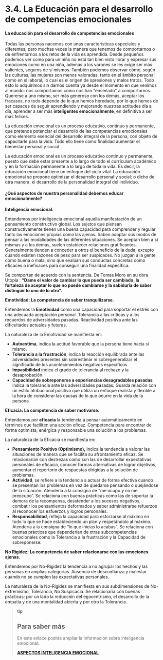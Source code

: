 
# 3.4. La Educación para el desarrollo de competencias emocionales

#### La educación para el desarrollo de competencias emocionales

Todas las personas nacemos con unas características especiales y diferentes, pero muchas veces la manera que tenemos de comportarnos o de enfrentarnos a los retos de la vida es aprendida. Desde pequeños podemos ver como para un niño no está tan bien visto llorar y expresar sus emociones como en una niña, además a los varones se les exige ser más valientes, seguros de sí mismos. También podemos observar cómo, según las culturas, las mujeres son menos valoradas, tanto en el ámbito personal como en el laboral, lo cual es el origen de opresiones y malos tratos. Todo esto lo adquirimos sin darnos cuenta ya desde el momento en que venimos al mundo: nos comportamos como nos han "enseñado" a comportarnos. Quererse a uno mismo, ser más generoso con los demás, aceptar los fracasos, no todo depende de lo que hemos heredado, por lo que hemos de ser capaces de seguir aprendiendo y mejorando nuestras actitudes día a día, aprender a ser más **inteligentes emocionalmente**, en definitiva a ser más felices.

La educación emocional es un proceso educativo, continuo y permanente, que pretende potenciar el desarrollo de las competencias emocionales como elemento esencial del desarrollo integral de la persona, con objeto de capacitarle para la vida. Todo ello tiene como finalidad aumentar el bienestar personal y social

La educación emocional es un proceso educativo continuo y permanente, puesto que debe estar presente a lo largo de todo el currículum académico y en la formación permanente a lo largo de toda la vida. Es decir, la educación emocional tiene un enfoque del ciclo vital. La educación emocional se propone optimizar el desarrollo personal y social; o dicho de otra manera: el desarrollo de la personalidad integral del individuo.

#### ¿Qué aspectos de nuestra personalidad debemos educar emocionalmente?

**Inteligencia emocional.**

Entendemos por inteligencia emocional aquella manifestación de un pensamiento constructivo global. Los sujetos que piensan constructivamente tienen una buena capacidad para comprender y regular tanto las emociones propias como las ajenas. Saben adaptar sus modos de pensar a las modalidades de las diferentes situaciones. Se aceptan bien a sí mismas y a los demás, suelen establecer relaciones gratificantes. Generalmente tienden a conceder a otros el beneficio de la duda, excepto cuando existen razones de peso para ser suspicaces. No juzgan a la gente como buena o mala, sino que evalúan sus conductas concretas como eficaces o ineficaces para conseguir una finalidad específica.

Se comportan de acuerdo con la sentencia. De Tomas Moro en su obra Utopía : **“**Dame el valor de cambiar lo que pueda ser cambiado, la fortaleza de aceptar lo que no puede cambiarse y la sabiduría de saber distinguir lo uno de lo otro”.****

**Emotividad: La competencia de saber tranquilizarse.**

Entendemos la **Emotividad** como una capacidad para soportar el estrés con una adecuada aceptación personal. Tolerancia a las críticas y a los recuerdos de adversidades pasadas. Reactividad positiva ante las dificultades actuales y futuras.

La naturaleza de la Emotividad se manifiesta en:

- **Autoestima**, indica la actitud favorable que la persona tiene hacia si mismo.
- **Tolerancia a la frustración**, indica la reacción equilibrada ante las adversidades presentes sin sobrestimar ni sobregeneralizar el significado de los acontecimientos negativos específicos
- **Impasibilidad** indica el grado de tolerancia al rechazo y la desaprobación
- **Capacidad de sobreponerse a experiencias desagradables pasadas** indica la tolerancia ante las adversidades pasadas. Guarda relación con un estilo atribucional positivo que utiliza un enfoque realista y flexible a la hora de considerar las causas de lo que ocurre en la vida de la persona

**Eficacia: La competencia de saber motivarse.**

Entendemos por **eficacia** la tendencia a pensar automáticamente en términos que faciliten una acción eficaz. Competencia para encontrar de forma optimista, enérgica y responsable una solución a los problemas.

La naturaleza de la Eficacia se manifiesta en:

- **Pensamiento Positivo (Optimismo),** indica la tendencia a valorar las situaciones de manera que se facilita su afrontamiento eficaz. Se relacionarían con destrezas como son las de desarrollar expectativas personales de eficacia, conocer formas alternativas de lograr objetivos, aumentar el repertorio de respuestas dirigidas a la solución de problemas.
- **Actividad**, se refiere a la tendencia a actuar de forma efectiva cuando se presentan los problemas en vez de quedarse pensando o quejándose de la situación. Atendería a la consigna de “me ocupo y no me preocupo”. Se relaciona con buenas prácticas como las de soportar la demora de la recompensa, desatender a los sucesos negativos, combatir los pensamientos deformados y saber administrarse refuerzos al reconocer los esfuerzos y logros personales.
- **Responsabilidad**, refleja la capacidad para esforzarse al máximo en todo lo que se hace estableciendo un plan y respetándolo al máximo. Atendería a la consigna de “lo que inicias lo acabas”. Se relaciona con buenas prácticas que dependerían de otras subcompetencias emocionales como la Tolerancia a la frustración y la Capacidad de sobreponerse.

**No Rigidez: La competencia de saber relacionarse con las emociones ajenas.**

Entendemos por No-Rigidez la tendencia a no agrupar los hechos y las personas en amplias categorías. Ausencia de desconfianza y malestar cuando no se cumplen las expectativas personales.

La naturaleza de la No-Rigidez se manifiesta en sus subdimensiones de No-extremismo, Tolerancia, No Suspicacia. Se relacionaría con buenas prácticas: por un lado la reducción del egocentrismo, el desarrollo de la empatía y de una mentalidad abierta y por otro la Tolerancia.

>**tip**
>## Para saber más
>
>En este enlace podrás ampliar la información sobre inteligencia emocional.
>
>[**ASPECTOS INTELIGENCIA EMOCIONAL**](http://aularagon.catedu.es/materialesaularagon2013/fepa/zips/Modulo_2/ASPECTOS_INTELIGENCIA_EMOCIONAL.pdf)
